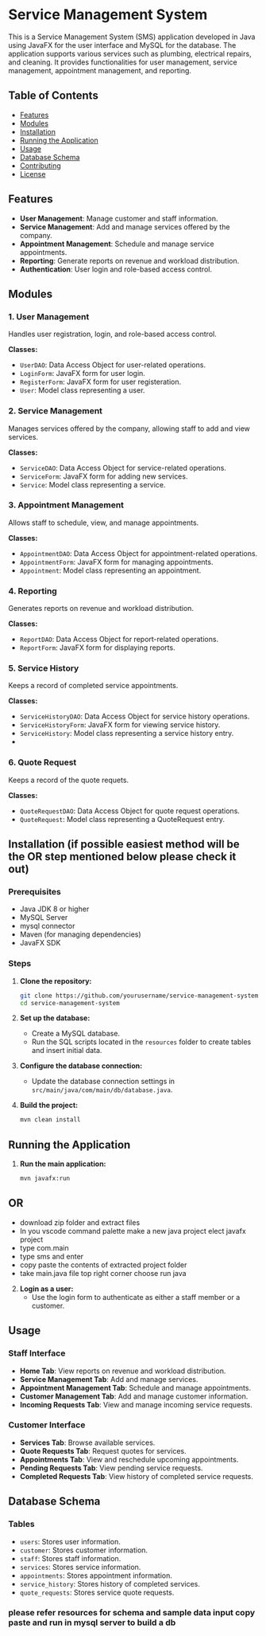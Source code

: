 # Service Management System

This is a Service Management System (SMS) application developed in Java using JavaFX for the user interface and MySQL for the database. The application supports various services such as plumbing, electrical repairs, and cleaning. It provides functionalities for user management, service management, appointment management, and reporting.

## Table of Contents

- [Features](#features)
- [Modules](#modules)
- [Installation](#installation)
- [Running the Application](#running-the-application)
- [Usage](#usage)
- [Database Schema](#database-schema)
- [Contributing](#contributing)
- [License](#license)

## Features

- **User Management**: Manage customer and staff information.
- **Service Management**: Add and manage services offered by the company.
- **Appointment Management**: Schedule and manage service appointments.
- **Reporting**: Generate reports on revenue and workload distribution.
- **Authentication**: User login and role-based access control.

## Modules

### 1. User Management

Handles user registration, login, and role-based access control.

**Classes:**
- `UserDAO`: Data Access Object for user-related operations.
- `LoginForm`: JavaFX form for user login.
- `RegisterForm`: JavaFX form for user registeration.
- `User`: Model class representing a user.

### 2. Service Management

Manages services offered by the company, allowing staff to add and view services.

**Classes:**
- `ServiceDAO`: Data Access Object for service-related operations.
- `ServiceForm`: JavaFX form for adding new services.
- `Service`: Model class representing a service.

### 3. Appointment Management

Allows staff to schedule, view, and manage appointments.

**Classes:**
- `AppointmentDAO`: Data Access Object for appointment-related operations.
- `AppointmentForm`: JavaFX form for managing appointments.
- `Appointment`: Model class representing an appointment.

### 4. Reporting

Generates reports on revenue and workload distribution.

**Classes:**
- `ReportDAO`: Data Access Object for report-related operations.
- `ReportForm`: JavaFX form for displaying reports.

### 5. Service History

Keeps a record of completed service appointments.

**Classes:**
- `ServiceHistoryDAO`: Data Access Object for service history operations.
- `ServiceHistoryForm`: JavaFX form for viewing service history.
- `ServiceHistory`: Model class representing a service history entry.
- 
### 6. Quote Request

Keeps a record of the quote requets.

**Classes:**
- `QuoteRequestDAO`: Data Access Object for quote request operations.
- `QuoteRequest`: Model class representing a QuoteRequest entry.
  
## Installation (if possible easiest method will be the OR step mentioned below please check it out)

### Prerequisites

- Java JDK 8 or higher
- MySQL Server
- mysql connector
- Maven (for managing dependencies)
- JavaFX SDK

### Steps

1. **Clone the repository:**
    ```bash
    git clone https://github.com/yourusername/service-management-system.git
    cd service-management-system
    ```

2. **Set up the database:**
    - Create a MySQL database.
    - Run the SQL scripts located in the `resources` folder to create tables and insert initial data.

3. **Configure the database connection:**
    - Update the database connection settings in `src/main/java/com/main/db/database.java`.

4. **Build the project:**
    ```bash
    mvn clean install
    ```

## Running the Application

1. **Run the main application:**
    ```bash
    mvn javafx:run
    ```
## OR 
- download zip folder and extract files
- In you vscode command palette make a new java project elect javafx project
- type com.main
- type sms and enter
- copy paste the contents of extracted project folder
- take main.java file top right corner choose run java
   
2. **Login as a user:**
    - Use the login form to authenticate as either a staff member or a customer.
    
## Usage

### Staff Interface

- **Home Tab**: View reports on revenue and workload distribution.
- **Service Management Tab**: Add and manage services.
- **Appointment Management Tab**: Schedule and manage appointments.
- **Customer Management Tab**: Add and manage customer information.
- **Incoming Requests Tab**: View and manage incoming service requests.

### Customer Interface

- **Services Tab**: Browse available services.
- **Quote Requests Tab**: Request quotes for services.
- **Appointments Tab**: View and reschedule upcoming appointments.
- **Pending Requests Tab**: View pending service requests.
- **Completed Requests Tab**: View history of completed service requests.

## Database Schema

### Tables

- `users`: Stores user information.
- `customer`: Stores customer information.
- `staff`: Stores staff information.
- `services`: Stores service information.
- `appointments`: Stores appointment information.
- `service_history`: Stores history of completed services.
- `quote_requests`: Stores service quote requests.

### please refer resources for schema and sample data input copy paste and run in mysql server to build a db

